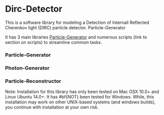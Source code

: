 # Dirc-Detector
This is a software library for modeling a Detection of Internall Reflected Cherenkov light (DIRC) particle detector. Particle-Generator

It has 3 main libraries [Particle-Generator] and numerous scripts (link to section on scripts) to streamline common tasks.
### Particle-Generator

### Photon-Generator

### Particle-Reconstructor



Note: Installation for this library has only been tested on Mac OSX 10.0+ and Linux Ubuntu 14.0+. It has #bf{NOT} been tested for Windows. While, this installation may work on other UNIX-based systems (and windows builds), you continue with installation at your own risk.

[Particle-Generator]:https://github.com/wcarvalho/dirc-detector#particle-generator
